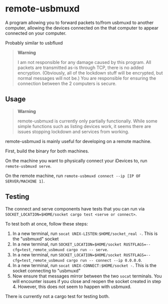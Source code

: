 # remote-usbmuxd

A program allowing you to forward packets to/from usbmuxd to another computer, allowing the devices connected on the that computer to appear connected on your computer.

Probably similar to usbfluxd

> **Warning**
>
> I am not responsible for any damage caused by this program. All packets are transmitted as-is through TCP, there is no added encryption. (Obviously, all of the lockdown stuff will be encrypted, but
> normal messages will not be.) You are responsible for ensuring the connection between the 2 computers is secure.

## Usage

> **Warning**
>
> remote-usbmuxd is currently only partially functionally. While some simple functions such as listing devices work, it seems there are issues stopping lockdown and services from working.

remote-usbmuxd is mainly useful for developing on a remote machine.

First, build the binary for both machines.

On the machine you want to physically connect your iDevices to, run `remote-usbmuxd serve`.

On the remote machine, run `remote-usbmuxd connect --ip [IP OF SERVER/MACHINE 1]`.

## Testing

The connect and serve components have tests that you can run via `SOCKET_LOCATION=$HOME/socket cargo test <serve or connect>`.

To test both at once, follow these steps:

1. In a new terminal, run `socat UNIX-LISTEN:$HOME/socket_real -`. This is the "usbmuxd" socket
2. In a new terminal, run `SOCKET_LOCATION=$HOME/socket RUSTFLAGS=--cfg=test_remote_usbmuxd cargo run -- serve`.
3. In a new terminal, run `SOCKET_LOCATION=$HOME/socket RUSTFLAGS=--cfg=test_remote_usbmuxd cargo run -- connect --ip 0.0.0.0`.
4. In a new terminal, run `socat UNIX-CONNECT:$HOME/socket -`. This is the socket connecting to "usbmuxd"
5. Now ensure that messages mirror between the two `socat` terminals. You will encounter issues if you close and reopen the socket created in step 4. However, this does not seem to happen with
   usbmuxd.

There is currently not a cargo test for testing both.
